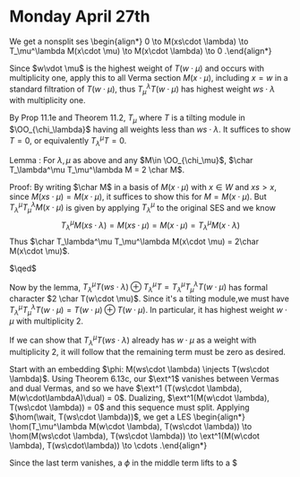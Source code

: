 # Monday April 27th

We get a nonsplit ses
\begin{align*}
0 \to M(xs\cdot \lambda) \to T_\mu^\lambda M(x\cdot \mu) \to M(x\cdot \lambda) \to 0
.\end{align*}

Since $w\vdot \mu$ is the highest weight of $T(w\cdot \mu)$ and occurs with multiplicity one, apply this to all Verma section $M(x\cdot \mu)$, including $x= w$ in a standard filtration of $T(w\cdot \mu)$, thus $T_\mu^\lambda T(w\cdot \mu)$ has highest weight $ws\cdot \lambda$ with multiplicity one.

By Prop 11.1e and Theorem 11.2, $T_\mu%\lambda T(w\cdot \mu) \cong T(ws \cdot \lambda) \oplus T$ where $T$ is a tilting module in $\OO_{\chi_\lambda}$ having all weights less than $ws\cdot \lambda$. 
It suffices to show $T=0$, or equivalently $T_\lambda^\mu T = 0$.

Lemma
: For $\lambda, \mu$ as above and any $M\in \OO_{\chi_\mu}$, $\char T_\lambda^\mu T_\mu^\lambda M = 2 \char M$.

Proof:
By writing $\char M$ in a basis of $M(x\cdot \mu)$ with $x\in W$ and $xs > x$, since $M(xs \cdot \mu) = M(x \cdot \mu)$, it suffices to show this for $M = M(x\cdot \mu)$.
But $T_\lambda^\mu T_\mu^\lambda M(x\cdot \mu)$ is given by applying $T_\lambda^\mu$ to the original SES and we know
$$
T_\lambda^\mu M(xs\cdot \lambda) = M(xs \cdot \mu) = M(x\cdot \mu) = T_\lambda^\mu M(x\cdot \lambda)
$$
Thus $\char T_\lambda^\mu T_\mu^\lambda M(x\cdot \mu) = 2\char M(x\cdot \mu)$.

$\qed$

Now by the lemma, $T_\lambda^\mu T(ws \cdot \lambda) \oplus T_\lambda^\mu T = T_\lambda^\mu T_\mu^\lambda T(w\cdot \mu)$ has formal character $2 \char T(w\cdot \mu)$.
Since it's a tilting module,we must have $T_\lambda^\mu T_\mu^\lambda T(w\cdot \mu) = T(w\cdot \mu) \oplus T(w\cdot \mu)$.
In particular, it has highest weight $w\cdot \mu$ with multiplicity 2.

If we can show that $T_\lambda^\mu T(ws\cdot \lambda)$ already has $w\cdot \mu$ as a weight with multiplicity 2, it will follow that the remaining term must be zero as desired.

Start with an embedding $\phi: M(ws\cdot \lambda) \injects T(ws\cdot \lambda)$.
Using Theorem 6.13c, our $\ext^1$ vanishes between Vermas and dual Vermas, and so we have $\ext^1 (T(ws\cdot \lambda), M(w\cdot\lambdaA)\dual) = 0$.
Dualizing, $\ext^1(M(w\cdot \lambda), T(ws\cdot \lambda)) = 0$ and this sequence must split.
Applying $\hom(\wait, T(ws\cdot \lambda))$, we get a LES
\begin{align*}
\hom(T_\mu^\lambda M(w\cdot \lambda), T(ws\cdot \lambda)) \to \hom(M(ws\cdot \lambda), T(ws\cdot \lambda)) \to \ext^1(M(w\cdot \lambda), T(ws\cdot\lambda)) \to \cdots
.\end{align*}

Since the last term vanishes, a $\phi$ in the middle term lifts to a $
